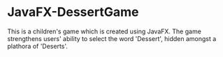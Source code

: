 # JavaFX-DessertGame
This is a children's game which is created using JavaFX. The game strengthens users' ability to select the word 'Dessert', hidden amongst a plathora of 'Deserts'.
